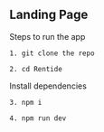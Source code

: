 ## Landing Page

Steps to run the app

```
1. git clone the repo
```

```
2. cd Rentide
```

Install dependencies
```
3. npm i
```

```
4. npm run dev
```
